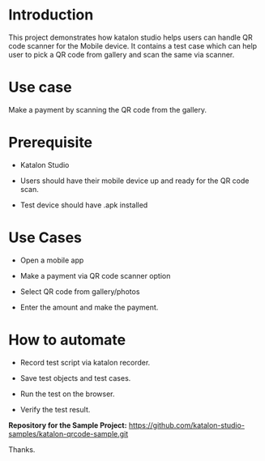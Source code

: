 
# Introduction

This project demonstrates how katalon studio helps users can handle QR code scanner for the Mobile device. It contains a test case which can help user to pick a QR code from gallery and scan the same via scanner.

# Use case

Make a payment by scanning the QR code from the gallery.

# Prerequisite

* Katalon Studio

* Users should have their mobile device up and ready for the QR code scan.

* Test device should have .apk installed

# Use Cases

* Open a mobile app

* Make a payment via QR code scanner option

* Select QR code from gallery/photos

* Enter the amount and make the payment.

# How to automate

* Record test script via katalon recorder.

* Save test objects and test cases.

* Run the test on the browser.

* Verify the test result.

**Repository for the Sample Project:**
https://github.com/katalon-studio-samples/katalon-qrcode-sample.git

Thanks.
